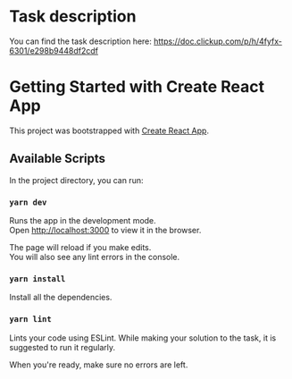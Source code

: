 # Task description

You can find the task description here:
https://doc.clickup.com/p/h/4fyfx-6301/e298b9448df2cdf

# Getting Started with Create React App

This project was bootstrapped with [Create React App](https://github.com/facebook/create-react-app).

## Available Scripts

In the project directory, you can run:

### `yarn dev`

Runs the app in the development mode.\
Open [http://localhost:3000](http://localhost:3000) to view it in the browser.

The page will reload if you make edits.\
You will also see any lint errors in the console.

### `yarn install`

Install all the dependencies.

### `yarn lint`

Lints your code using ESLint.
While making your solution to the task, it is suggested to run it regularly.

When you're ready, make sure no errors are left.
